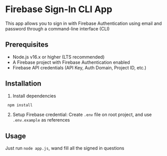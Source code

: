 # Firebase Sign-In CLI App

This app allows you to sign in with Firebase Authentication using email and password through a command-line interface (CLI)

## Prerequisites

- Node.js v16.x or higher (LTS recommended)
- A Firebase project with Firebase Authentication enabled
- Firebase API credentials (API Key, Auth Domain, Project ID, etc.)

## Installation

1. Install dependencies

```bash
 npm install
```

2. Setup Firebase credential: Create `.env` file on root project, and use `.env.example` as references

## Usage

Just run `node app.js`, wand fill all the signed in questions